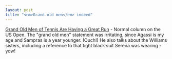 ```yaml
---
layout: post
title: "<em>Grand old men</em> indeed"
---
```




<a href="http://www.washingtonpost.com/wp-dyn/articles/A51642-2002Sep7.html">Grand Old Men of Tennis Are Having a Great Run</a> - Normal column on the US Open. The "grand old men" statement was irritating, since Agassi is my age and Sampras is a year younger. (Ouch!) He also talks about the Williams sisters, including a reference to that tight black suit Serena was wearing - yow!


